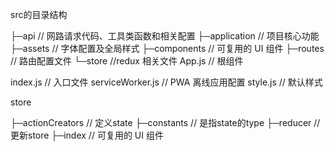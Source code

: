 src的目录结构

├─api                   // 网路请求代码、工具类函数和相关配置
├─application           // 项目核心功能
├─assets                // 字体配置及全局样式
├─components            // 可复用的 UI 组件
├─routes                // 路由配置文件
└─store                 //redux 相关文件
  App.js                // 根组件
  
  index.js              // 入口文件
  serviceWorker.js      // PWA 离线应用配置
  style.js              // 默认样式


store

├─actionCreators        // 定义state
├─constants             // 是指state的type
├─reducer               // 更新store
├─index                 // 可复用的 UI 组件